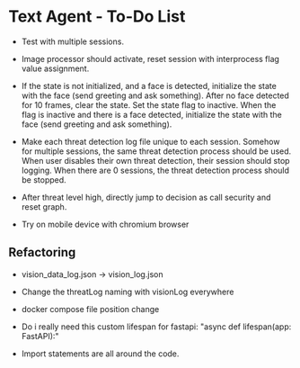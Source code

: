 # Text Agent - To-Do List

- Test with multiple sessions.

- Image processor should activate, reset session with interprocess flag value assignment.

- If the state is not initialized, and a face is detected, initialize the state with the face (send greeting and ask something).
  After no face detected for 10 frames, clear the state. Set the state flag to inactive. When the flag is inactive and there is a face detected, initialize the state with the face (send greeting and ask something).

- Make each threat detection log file unique to each session. Somehow for multiple sessions, the same threat detection process should be used. When user disables their own threat detection, their session should stop logging. When there are 0 sessions, the threat detection process should be stopped.

- After threat level high, directly jump to decision as call security and reset graph.

- Try on mobile device with chromium browser

## Refactoring

- vision_data_log.json -> vision_log.json

- Change the threatLog naming with visionLog everywhere

- docker compose file position change

- Do i really need this custom lifespan for fastapi: "async def lifespan(app: FastAPI):"

- Import statements are all around the code.
